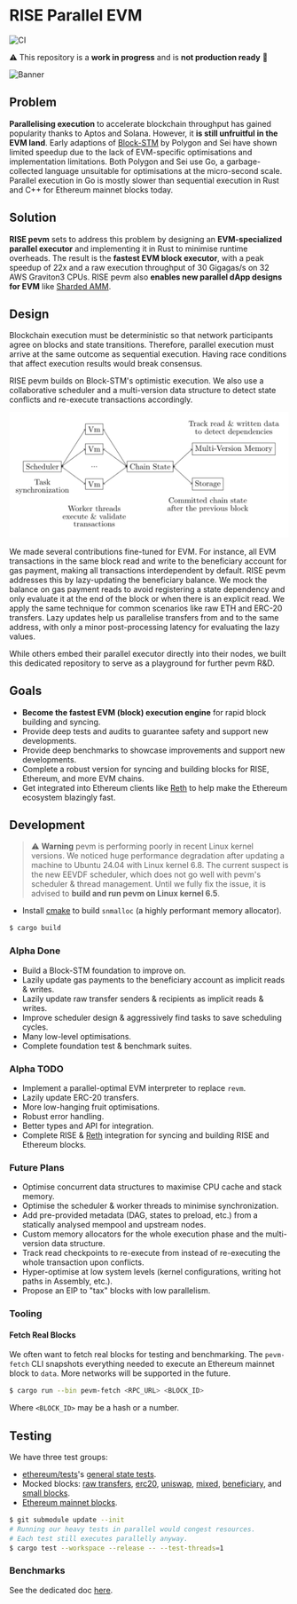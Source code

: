 # RISE Parallel EVM

![CI](https://github.com/risechain/pevm/actions/workflows/ci.yml/badge.svg)

:warning: This repository is a **work in progress** and is **not production ready** :construction:

![Banner](./assets/banner.jpg)

## Problem

**Parallelising execution** to accelerate blockchain throughput has gained popularity thanks to Aptos and Solana. However, it **is still unfruitful in the EVM land**. Early adaptions of [Block-STM](https://arxiv.org/abs/2203.06871) by Polygon and Sei have shown limited speedup due to the lack of EVM-specific optimisations and implementation limitations. Both Polygon and Sei use Go, a garbage-collected language unsuitable for optimisations at the micro-second scale. Parallel execution in Go is mostly slower than sequential execution in Rust and C++ for Ethereum mainnet blocks today.

## Solution

**RISE pevm** sets to address this problem by designing an **EVM-specialized parallel executor** and implementing it in Rust to minimise runtime overheads. The result is the **fastest EVM block executor**, with a peak speedup of 22x and a raw execution throughput of 30 Gigagas/s on 32 AWS Graviton3 CPUs. RISE pevm also **enables new parallel dApp designs for EVM** like [Sharded AMM](https://arxiv.org/abs/2406.05568).

## Design

Blockchain execution must be deterministic so that network participants agree on blocks and state transitions. Therefore, parallel execution must arrive at the same outcome as sequential execution. Having race conditions that affect execution results would break consensus.

RISE pevm builds on Block-STM's optimistic execution. We also use a collaborative scheduler and a multi-version data structure to detect state conflicts and re-execute transactions accordingly.

![Architecture](./assets/architecture.png)

We made several contributions fine-tuned for EVM. For instance, all EVM transactions in the same block read and write to the beneficiary account for gas payment, making all transactions interdependent by default. RISE pevm addresses this by lazy-updating the beneficiary balance. We mock the balance on gas payment reads to avoid registering a state dependency and only evaluate it at the end of the block or when there is an explicit read. We apply the same technique for common scenarios like raw ETH and ERC-20 transfers. Lazy updates help us parallelise transfers from and to the same address, with only a minor post-processing latency for evaluating the lazy values.

While others embed their parallel executor directly into their nodes, we built this dedicated repository to serve as a playground for further pevm R&D.

## Goals

- **Become the fastest EVM (block) execution engine** for rapid block building and syncing.
- Provide deep tests and audits to guarantee safety and support new developments.
- Provide deep benchmarks to showcase improvements and support new developments.
- Complete a robust version for syncing and building blocks for RISE, Ethereum, and more EVM chains.
- Get integrated into Ethereum clients like [Reth](https://github.com/paradigmxyz/reth) to help make the Ethereum ecosystem blazingly fast.

## Development

> :warning: **Warning**
> pevm is performing poorly in recent Linux kernel versions. We noticed huge performance degradation after updating a machine to Ubuntu 24.04 with Linux kernel 6.8. The current suspect is the new EEVDF scheduler, which does not go well with pevm's scheduler & thread management. Until we fully fix the issue, it is advised to **build and run pevm on Linux kernel 6.5**.

- Install [cmake](https://cmake.org) to build `snmalloc` (a highly performant memory allocator).

```sh
$ cargo build
```

### Alpha Done

- Build a Block-STM foundation to improve on.
- Lazily update gas payments to the beneficiary account as implicit reads & writes.
- Lazily update raw transfer senders & recipients as implicit reads & writes.
- Improve scheduler design & aggressively find tasks to save scheduling cycles.
- Many low-level optimisations.
- Complete foundation test & benchmark suites.

### Alpha TODO

- Implement a parallel-optimal EVM interpreter to replace `revm`.
- Lazily update ERC-20 transfers.
- More low-hanging fruit optimisations.
- Robust error handling.
- Better types and API for integration.
- Complete RISE & [Reth](https://github.com/paradigmxyz/reth) integration for syncing and building RISE and Ethereum blocks.

### Future Plans

- Optimise concurrent data structures to maximise CPU cache and stack memory.
- Optimise the scheduler & worker threads to minimise synchronization.
- Add pre-provided metadata (DAG, states to preload, etc.) from a statically analysed mempool and upstream nodes.
- Custom memory allocators for the whole execution phase and the multi-version data structure.
- Track read checkpoints to re-execute from instead of re-executing the whole transaction upon conflicts.
- Hyper-optimise at low system levels (kernel configurations, writing hot paths in Assembly, etc.).
- Propose an EIP to "tax" blocks with low parallelism.

### Tooling

#### Fetch Real Blocks

We often want to fetch real blocks for testing and benchmarking. The `pevm-fetch` CLI snapshots everything needed to execute an Ethereum mainnet block to `data`. More networks will be supported in the future.

```sh
$ cargo run --bin pevm-fetch <RPC_URL> <BLOCK_ID>
```

Where `<BLOCK_ID>` may be a hash or a number.

## Testing

We have three test groups:

- [ethereum/tests](https://github.com/ethereum/tests)'s [general state tests](crates/pevm/tests/ethereum/main.rs).
- Mocked blocks: [raw transfers](crates/pevm/tests/raw_transfers.rs), [erc20](crates/pevm/tests/erc20/main.rs), [uniswap](crates/pevm/tests/uniswap/main.rs), [mixed](crates/pevm/tests/mixed.rs), [beneficiary](crates/pevm/tests/beneficiary.rs), and [small blocks](crates/pevm/tests/small_blocks.rs).
- [Ethereum mainnet blocks](crates/pevm/tests/mainnet.rs).

```sh
$ git submodule update --init
# Running our heavy tests in parallel would congest resources.
# Each test still executes parallelly anyway.
$ cargo test --workspace --release -- --test-threads=1
```

### Benchmarks

See the dedicated doc [here](./crates/pevm/benches/README.md).
